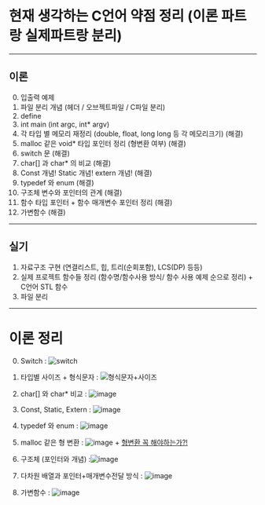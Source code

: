 # 현재 생각하는 C언어 약점 정리 (이론 파트랑 실제파트랑 분리)
---
## 이론
0. 입출력 예제
0. 파일 분리 개념 (헤더 / 오브젝트파일 / C파일 분리) 
0. define
0. int main (int argc, int* argv) 
0. 각 타입 별 메모리 재정리 (double, float, long long 등 각 메모리크기) (해결)
0. malloc 같은 void* 타입 포인터 정리 (형변환 여부) (해결)
0. switch 문 (해결)
0. char[] 과 char* 의 비교 (해결)
0. Const 개념! Static 개념! extern 개념! (해결)
0. typedef 와 enum (해결)
0. 구조체 변수와 포인터의 관계 (해결)
0. 함수 타입 포인터 + 함수 매개변수 포인터 정리 (해결)
0. 가변함수 (해결)
---
## 실기
1. 자료구조 구현 (연결리스트, 힙, 트리(순회포함), LCS(DP) 등등)
2. 실제 프로젝트 함수들 정리 (함수명/함수사용 방식/ 함수 사용 예제 순으로 정리) + C언어 STL 함수
3. 파일 분리
---
# 이론 정리
0. Switch : ![switch](https://user-images.githubusercontent.com/70988272/216491871-adbbd184-2bdc-4466-abd4-4cfca1acd6ec.JPG)
0. 타입별 사이즈 + 형식문자 : ![형식문자+사이즈](https://user-images.githubusercontent.com/70988272/216497050-1bee0d9d-334f-4a73-bd48-18d1ca632e26.JPG)

0. char[] 와 char* 비교 : ![image](https://user-images.githubusercontent.com/70988272/216499594-0c7f00d3-56be-4edd-81ca-d5bcf5e828b0.png)

0. Const, Static, Extern : ![image](https://user-images.githubusercontent.com/70988272/216510650-e62e895a-2970-4b85-9e41-3125a95cd55d.png)

0. typedef 와 enum : ![image](https://user-images.githubusercontent.com/70988272/216519136-f73b7317-9aeb-4388-8ee8-c07ebc4d56a6.png)

0. malloc 같은 형 변환 : ![image](https://user-images.githubusercontent.com/70988272/216532933-742311bb-6a9c-4517-b96d-047061746727.png) + [형변환 꼭 해야하는가?!](https://untitle-ssu.tistory.com/69)

0. 구조체 (포인터와 개념) :![image](https://user-images.githubusercontent.com/70988272/216589263-2725ff81-f857-4125-ae72-eb0b60c686ea.png)

0. 다차원 배열과 포인터+매개변수전달 방식 : ![image](https://user-images.githubusercontent.com/70988272/216599492-4ca49994-bb61-4429-9c03-24b924f2e8a4.png)



0. 가변함수 : ![image](https://user-images.githubusercontent.com/70988272/216602449-8d30ca69-c771-4e80-8a0d-7167ec324b88.png)
